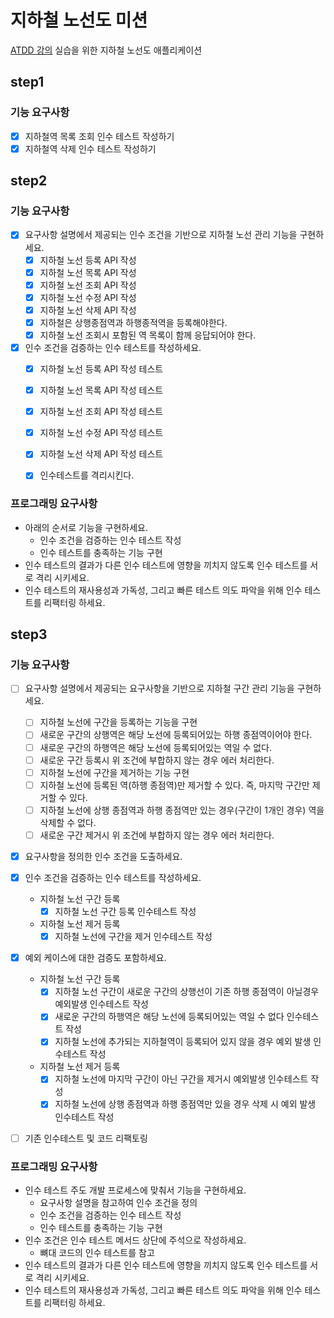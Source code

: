 # 지하철 노선도 미션
[ATDD 강의](https://edu.nextstep.camp/c/R89PYi5H) 실습을 위한 지하철 노선도 애플리케이션

## step1
### 기능 요구사항
- [x] 지하철역 목록 조회 인수 테스트 작성하기
- [x] 지하철역 삭제 인수 테스트 작성하기

## step2
### 기능 요구사항
- [x] 요구사항 설명에서 제공되는 인수 조건을 기반으로 지하철 노선 관리 기능을 구현하세요.
  - [x] 지하철 노선 등록 API 작성
  - [x] 지하철 노선 목록 API 작성
  - [x] 지하철 노선 조회 API 작성
  - [x] 지하철 노선 수정 API 작성
  - [x] 지하철 노선 삭제 API 작성
  - [x] 지하철은 상행종점역과 하행종적역을 등록해야한다.
  - [x] 지하철 노선 조회시 포함된 역 목록이 함께 응답되어야 한다.
- [x] 인수 조건을 검증하는 인수 테스트를 작성하세요.
  - [x] 지하철 노선 등록 API 작성 테스트
  - [x] 지하철 노선 목록 API 작성 테스트
  - [x] 지하철 노선 조회 API 작성 테스트
  - [x] 지하철 노선 수정 API 작성 테스트
  - [x] 지하철 노선 삭제 API 작성 테스트
  - [x] 인수테스트를 격리시킨다.


### 프로그래밍 요구사항
- 아래의 순서로 기능을 구현하세요.
  - 인수 조건을 검증하는 인수 테스트 작성
  - 인수 테스트를 충족하는 기능 구현
- 인수 테스트의 결과가 다른 인수 테스트에 영향을 끼치지 않도록 인수 테스트를 서로 격리 시키세요.
- 인수 테스트의 재사용성과 가독성, 그리고 빠른 테스트 의도 파악을 위해 인수 테스트를 리팩터링 하세요.

## step3
### 기능 요구사항
- [ ] 요구사항 설명에서 제공되는 요구사항을 기반으로 지하철 구간 관리 기능을 구현하세요.
  - [ ] 지하철 노선에 구간을 등록하는 기능을 구현
  - [ ] 새로운 구간의 상행역은 해당 노선에 등록되어있는 하행 종점역이어야 한다.
  - [ ] 새로운 구간의 하행역은 해당 노선에 등록되어있는 역일 수 없다.
  - [ ] 새로운 구간 등록시 위 조건에 부합하지 않는 경우 에러 처리한다.
  - [ ] 지하철 노선에 구간을 제거하는 기능 구현
  - [ ] 지하철 노선에 등록된 역(하행 종점역)만 제거할 수 있다. 즉, 마지막 구간만 제거할 수 있다.
  - [ ] 지하철 노선에 상행 종점역과 하행 종점역만 있는 경우(구간이 1개인 경우) 역을 삭제할 수 없다.
  - [ ] 새로운 구간 제거시 위 조건에 부합하지 않는 경우 에러 처리한다.
- [x] 요구사항을 정의한 인수 조건을 도출하세요.
- [x] 인수 조건을 검증하는 인수 테스트를 작성하세요.
  - 지하철 노선 구간 등록
    - [x] 지하철 노선 구간 등록 인수테스트 작성
  - 지하철 노선 제거 등록
    - [x] 지하철 노선에 구간을 제거 인수테스트 작성
- [x] 예외 케이스에 대한 검증도 포함하세요.
  - 지하철 노선 구간 등록
    - [x] 지하철 노선 구간이 새로운 구간의 상행선이 기존 하행 종점역이 아닐경우 예외발생 인수테스트 작성
    - [x] 새로운 구간의 하행역은 해당 노선에 등록되어있는 역일 수 없다 인수테스트 작성
    - [x] 지하철 노선에 추가되는 지하철역이 등록되어 있지 않을 경우 예외 발생 인수테스트 작성
  - 지하철 노선 제거 등록
    - [x] 지하철 노선에 마지막 구간이 아닌 구간을 제거시 예외발생 인수테스트 작성
    - [x] 지하철 노선에 상행 종점역과 하행 종점역만 있을 경우 삭제 시 예외 발생 인수테스트 작성
- [ ] 기존 인수테스트 및 코드 리팩토링


### 프로그래밍 요구사항
- 인수 테스트 주도 개발 프로세스에 맞춰서 기능을 구현하세요.
  - 요구사항 설명을 참고하여 인수 조건을 정의
  - 인수 조건을 검증하는 인수 테스트 작성
  - 인수 테스트를 충족하는 기능 구현
- 인수 조건은 인수 테스트 메서드 상단에 주석으로 작성하세요.
  - 뼈대 코드의 인수 테스트를 참고
- 인수 테스트의 결과가 다른 인수 테스트에 영향을 끼치지 않도록 인수 테스트를 서로 격리 시키세요.
- 인수 테스트의 재사용성과 가독성, 그리고 빠른 테스트 의도 파악을 위해 인수 테스트를 리팩터링 하세요.
